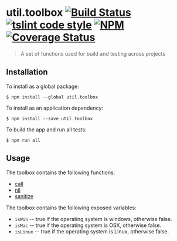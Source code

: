 # util.toolbox [![Build Status](https://travis-ci.org/jmquigley/util.toolbox.svg?branch=master)](https://travis-ci.org/jmquigley/util.toolbox) [![tslint code style](https://img.shields.io/badge/code_style-TSlint-5ed9c7.svg)](https://palantir.github.io/tslint/) [![NPM](https://img.shields.io/npm/v/util.toolbox.svg)](https://www.npmjs.com/package/util.toolbox) [![Coverage Status](https://coveralls.io/repos/github/jmquigley/util.toolbox/badge.svg?branch=master)](https://coveralls.io/github/jmquigley/util.toolbox?branch=master)

> A set of functions used for build and testing across projects

## Installation

To install as a global package:
```
$ npm install --global util.toolbox
```

To install as an application dependency:
```
$ npm install --save util.toolbox
```

To build the app and run all tests:
```
$ npm run all
```


## Usage

The toolbox contains the following functions:

- [call](docs/index.md#call)
- [nil](docs/index.md#nil)
- [sanitize](docs/index.md#sanitize)

The toolbox contains the following exposed variables:

- `isWin` -- true if the operating system is windows, otherwise false.
- `isMac` -- true if the operating system is OSX, otherwise false.
- `isLinux` -- true if the operating system is Linux, otherwise false.